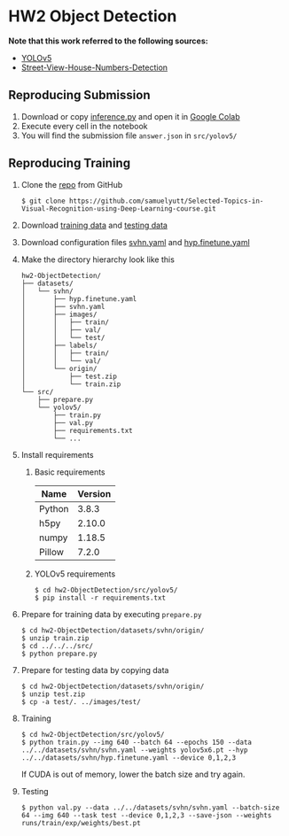 # HW2 Object Detection

**Note that this work referred to the following sources:**
- [YOLOv5](https://github.com/ultralytics/yolov5)
- [Street-View-House-Numbers-Detection](https://github.com/chia56028/Street-View-House-Numbers-Detection)

Reproducing Submission
--
1. Download or copy [inference.py](https://colab.research.google.com/drive/1z0spJDJvMnFap-RAFbM8qMNmKQWyJ723?usp=sharing) and open it in [Google Colab](https://colab.research.google.com)
2. Execute every cell in the notebook
3. You will find the submission file `answer.json` in `src/yolov5/`

Reproducing Training
--
1. Clone the [repo](https://github.com/samuelyutt/Selected-Topics-in-Visual-Recognition-using-Deep-Learning-course.git) from GitHub
    ```
    $ git clone https://github.com/samuelyutt/Selected-Topics-in-Visual-Recognition-using-Deep-Learning-course.git
    ```

2. Download [training data](https://drive.google.com/file/d/1DrL7iqM43q7uoV9zDt5av59lAb2286VI/view?usp=sharing) and [testing data](https://drive.google.com/file/d/1_UmIKmOpEmIdROzkfWYXkiEI6C40a5NG/view?usp=sharing)

3. Download configuration files [svhn.yaml](https://drive.google.com/file/d/1RzJKh3A5HhtNopKdDC5M-7n0iYA1lpiJ/view?usp=sharing) and [hyp.finetune.yaml](https://drive.google.com/file/d/1KYMBxMg2Bx0QatqXSK4TJtCT6GMchQyP/view?usp=sharing)


4. Make the directory hierarchy look like this
    ```
    hw2-ObjectDetection/
    ├── datasets/
    │   └── svhn/
    │       ├── hyp.finetune.yaml
    │       ├── svhn.yaml
    │       ├── images/
    │       │   ├── train/
    │       │   ├── val/
    │       │   └── test/
    │       ├── labels/
    │       │   ├── train/
    │       │   └── val/
    │       └── origin/
    │           ├── test.zip
    │           └── train.zip
    └── src/
        ├── prepare.py
        └── yolov5/
            ├── train.py
            ├── val.py
            ├── requirements.txt
            └── ...
    ```


5. Install requirements
    1. Basic requirements

        | Name   | Version |
        | ------ | ------- |
        | Python | 3.8.3   |
        | h5py   | 2.10.0  |
        | numpy  | 1.18.5  |
        | Pillow | 7.2.0   |

    2. YOLOv5 requirements
        ```
        $ cd hw2-ObjectDetection/src/yolov5/
        $ pip install -r requirements.txt
        ```

6. Prepare for training data by executing `prepare.py`
    ```
    $ cd hw2-ObjectDetection/datasets/svhn/origin/
    $ unzip train.zip
    $ cd ../../../src/
    $ python prepare.py
    ```

7. Prepare for testing data by copying data
    ```
    $ cd hw2-ObjectDetection/datasets/svhn/origin/
    $ unzip test.zip
    $ cp -a test/. ../images/test/
    ```

8. Training
    ```
    $ cd hw2-ObjectDetection/src/yolov5/
    $ python train.py --img 640 --batch 64 --epochs 150 --data ../../datasets/svhn/svhn.yaml --weights yolov5x6.pt --hyp ../../datasets/svhn/hyp.finetune.yaml --device 0,1,2,3
    ```
    If CUDA is out of memory, lower the batch size and try again.

9. Testing
    ```
    $ python val.py --data ../../datasets/svhn/svhn.yaml --batch-size 64 --img 640 --task test --device 0,1,2,3 --save-json --weights runs/train/exp/weights/best.pt
    ```
